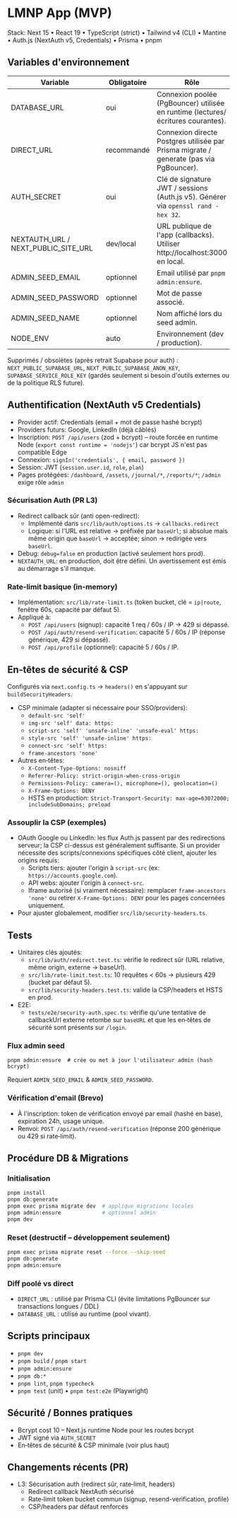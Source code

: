 # LMNP App (MVP)

Stack: Next 15 • React 19 • TypeScript (strict) • Tailwind v4 (CLI) • Mantine • Auth.js (NextAuth v5, Credentials) • Prisma • pnpm

## Variables d'environnement
| Variable | Obligatoire | Rôle |
|----------|-------------|------|
| DATABASE_URL | oui | Connexion poolée (PgBouncer) utilisée en runtime (lectures/écritures courantes). |
| DIRECT_URL | recommandé | Connexion directe Postgres utilisée par Prisma migrate / generate (pas via PgBouncer). |
| AUTH_SECRET | oui | Clé de signature JWT / sessions (Auth.js v5). Générer via `openssl rand -hex 32`. |
| NEXTAUTH_URL / NEXT_PUBLIC_SITE_URL | dev/local | URL publique de l'app (callbacks). Utiliser http://localhost:3000 en local. |
| ADMIN_SEED_EMAIL | optionnel | Email utilisé par `pnpm admin:ensure`. |
| ADMIN_SEED_PASSWORD | optionnel | Mot de passe associé. |
| ADMIN_SEED_NAME | optionnel | Nom affiché lors du seed admin. |
| NODE_ENV | auto | Environnement (dev / production). |

Supprimés / obsolètes (après retrait Supabase pour auth) : `NEXT_PUBLIC_SUPABASE_URL`, `NEXT_PUBLIC_SUPABASE_ANON_KEY`, `SUPABASE_SERVICE_ROLE_KEY` (gardés seulement si besoin d'outils externes ou de la politique RLS future). 

## Authentification (NextAuth v5 Credentials)
- Provider actif: Credentials (email + mot de passe hashé bcrypt)
- Providers futurs: Google, LinkedIn (déjà câblés)
- Inscription: `POST /api/users` (zod + bcrypt) – route forcée en runtime Node (`export const runtime = 'nodejs'`) car bcrypt JS n'est pas compatible Edge
- Connexion: `signIn('credentials', { email, password })`
- Session: JWT (`session.user.id`, `role`, `plan`)
- Pages protégées: `/dashboard`, `/assets`, `/journal/*`, `/reports/*`; `/admin` exige rôle `admin`

### Sécurisation Auth (PR L3)
- Redirect callback sûr (anti open-redirect):
  - Implémenté dans `src/lib/auth/options.ts` → `callbacks.redirect`
  - Logique: si l'URL est relative → préfixée par `baseUrl`; si absolue mais même origin que `baseUrl` → acceptée; sinon → redirigée vers `baseUrl`.
- Debug: `debug=false` en production (activé seulement hors prod).
- `NEXTAUTH_URL`: en production, doit être défini. Un avertissement est émis au démarrage s'il manque.

### Rate‑limit basique (in‑memory)
- Implémentation: `src/lib/rate-limit.ts` (token bucket, clé = `ip|route`, fenêtre 60s, capacité par défaut 5).
- Appliqué à:
  - `POST /api/users` (signup): capacité 1 req / 60s / IP → 429 si dépassé.
  - `POST /api/auth/resend-verification`: capacité 5 / 60s / IP (réponse générique, 429 si dépassé).
  - `POST /api/profile` (optionnel): capacité 5 / 60s / IP.

## En‑têtes de sécurité & CSP
Configurés via `next.config.ts` → `headers()` en s'appuyant sur `buildSecurityHeaders`.
- CSP minimale (adapter si nécessaire pour SSO/providers):
  - `default-src 'self'`
  - `img-src 'self' data: https:`
  - `script-src 'self' 'unsafe-inline' 'unsafe-eval' https:`
  - `style-src 'self' 'unsafe-inline' https:`
  - `connect-src 'self' https:`
  - `frame-ancestors 'none'`
- Autres en‑têtes:
  - `X-Content-Type-Options: nosniff`
  - `Referrer-Policy: strict-origin-when-cross-origin`
  - `Permissions-Policy: camera=(), microphone=(), geolocation=()`
  - `X-Frame-Options: DENY`
  - HSTS en production: `Strict-Transport-Security: max-age=63072000; includeSubDomains; preload`

### Assouplir la CSP (exemples)
- OAuth Google ou LinkedIn: les flux Auth.js passent par des redirections serveur; la CSP ci-dessus est généralement suffisante. Si un provider nécessite des scripts/connexions spécifiques côté client, ajouter les origins requis:
  - Scripts tiers: ajouter l'origin à `script-src` (ex: `https://accounts.google.com`).
  - API webs: ajouter l'origin à `connect-src`.
  - Iframe autorisé (si vraiment nécessaire): remplacer `frame-ancestors 'none'` ou retirer `X-Frame-Options: DENY` pour les pages concernées uniquement.
- Pour ajuster globalement, modifier `src/lib/security-headers.ts`.

## Tests
- Unitaires clés ajoutés:
  - `src/lib/auth/redirect.test.ts`: vérifie le redirect sûr (URL relative, même origin, externe → baseUrl).
  - `src/lib/rate-limit.test.ts`: 10 requêtes < 60s → plusieurs 429 (bucket par défaut 5).
  - `src/lib/security-headers.test.ts`: valide la CSP/headers et HSTS en prod.
- E2E:
  - `tests/e2e/security-auth.spec.ts`: vérifie qu'une tentative de callbackUrl externe retombe sur `baseURL` et que les en‑têtes de sécurité sont présents sur `/login`.

### Flux admin seed
```
pnpm admin:ensure  # crée ou met à jour l'utilisateur admin (hash bcrypt)
```
Requiert `ADMIN_SEED_EMAIL` & `ADMIN_SEED_PASSWORD`.

### Vérification d'email (Brevo)
- À l'inscription: token de vérification envoyé par email (hashé en base), expiration 24h, usage unique.
- Renvoi: `POST /api/auth/resend-verification` (réponse 200 générique ou 429 si rate‑limit).

## Procédure DB & Migrations
### Initialisation
```bash
pnpm install
pnpm db:generate
pnpm exec prisma migrate dev  # applique migrations locales
pnpm admin:ensure             # optionnel admin
pnpm dev
```
### Reset (destructif – développement seulement)
```bash
pnpm exec prisma migrate reset --force --skip-seed
pnpm db:generate
pnpm admin:ensure
```
### Diff poolé vs direct
- `DIRECT_URL` : utilisé par Prisma CLI (évite limitations PgBouncer sur transactions longues / DDL)
- `DATABASE_URL` : utilisé au runtime (pool vivant). 

## Scripts principaux
- `pnpm dev`
- `pnpm build` / `pnpm start`
- `pnpm admin:ensure`
- `pnpm db:*`
- `pnpm lint`, `pnpm typecheck`
- `pnpm test` (unit) • `pnpm test:e2e` (Playwright)

## Sécurité / Bonnes pratiques
- Bcrypt cost 10 – Next.js runtime Node pour les routes bcrypt
- JWT signé via `AUTH_SECRET`
- En‑têtes de sécurité & CSP minimale (voir plus haut)

## Changements récents (PR)
- L3: Sécurisation auth (redirect sûr, rate‑limit, headers)
  - Redirect callback NextAuth sécurisé
  - Rate‑limit token bucket commun (signup, resend-verification, profile)
  - CSP/headers par défaut renforcés
